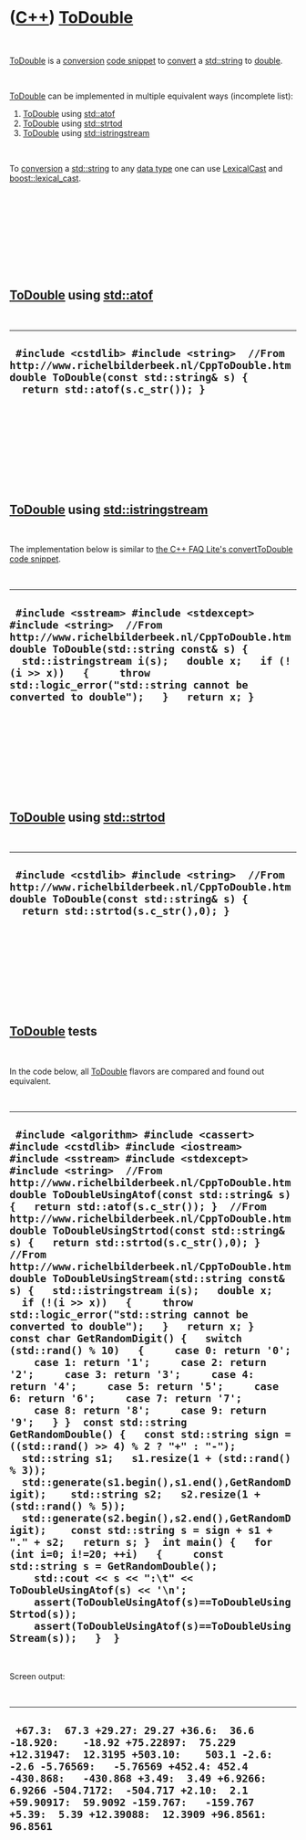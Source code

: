 
 

 

 

 

 

([C++](Cpp.md)) [ToDouble](CppToDouble.md)
============================================

 

[ToDouble](CppToDouble.md) is a [conversion](CppConvert.md) [code
snippet](CppCodeSnippets.md) to [convert](CppConvert.md) a
[std::string](CppString.md) to [double](CppDouble.md).

 

[ToDouble](CppToDouble.md) can be implemented in multiple equivalent
ways (incomplete list):

1.  [ToDouble](CppToDouble.md) using [std::atof](CppAtof.md)
2.  [ToDouble](CppToDouble.md) using [std::strtod](CppStrtod.md)
3.  [ToDouble](CppToDouble.md) using
    [std::istringstream](CppIstringstream.md)

 

To [conversion](CppConvert.md) a [std::string](CppString.md) to any
[data type](CppDataType.md) one can use
[LexicalCast](CppLexicalCast.md) and
[boost::lexical\_cast](CppLexical_cast.md).

 

 

 

 

 

[ToDouble](CppToDouble.md) using [std::atof](CppAtof.md)
----------------------------------------------------------

 

  -------------------------------------------------------------------------------------------------------------------------------------------------------------------------
  ` #include <cstdlib> #include <string>  //From http://www.richelbilderbeek.nl/CppToDouble.htm double ToDouble(const std::string& s) {   return std::atof(s.c_str()); }`
  -------------------------------------------------------------------------------------------------------------------------------------------------------------------------

 

 

 

 

 

[ToDouble](CppToDouble.md) using [std::istringstream](CppIstringstream.md)
----------------------------------------------------------------------------

 

The implementation below is similar to [the C++ FAQ Lite's
convertToDouble code
snippet](http://www.parashift.com/c++-faq-lite/misc-technical-issues.html#faq-39.2).

 

  --------------------------------------------------------------------------------------------------------------------------------------------------------------------------------------------------------------------------------------------------------------------------------------------------------------------
  ` #include <sstream> #include <stdexcept> #include <string>  //From http://www.richelbilderbeek.nl/CppToDouble.htm double ToDouble(std::string const& s) {   std::istringstream i(s);   double x;   if (!(i >> x))   {     throw std::logic_error("std::string cannot be converted to double");   }   return x; }`
  --------------------------------------------------------------------------------------------------------------------------------------------------------------------------------------------------------------------------------------------------------------------------------------------------------------------

 

 

 

 

 

[ToDouble](CppToDouble.md) using [std::strtod](CppStrtod.md)
--------------------------------------------------------------

 

  -----------------------------------------------------------------------------------------------------------------------------------------------------------------------------
  ` #include <cstdlib> #include <string>  //From http://www.richelbilderbeek.nl/CppToDouble.htm double ToDouble(const std::string& s) {   return std::strtod(s.c_str(),0); }`
  -----------------------------------------------------------------------------------------------------------------------------------------------------------------------------

 

 

 

 

 

[ToDouble](CppToDouble.md) tests
---------------------------------

 

In the code below, all [ToDouble](CppToDouble.md) flavors are compared
and found out equivalent.

 

  -----------------------------------------------------------------------------------------------------------------------------------------------------------------------------------------------------------------------------------------------------------------------------------------------------------------------------------------------------------------------------------------------------------------------------------------------------------------------------------------------------------------------------------------------------------------------------------------------------------------------------------------------------------------------------------------------------------------------------------------------------------------------------------------------------------------------------------------------------------------------------------------------------------------------------------------------------------------------------------------------------------------------------------------------------------------------------------------------------------------------------------------------------------------------------------------------------------------------------------------------------------------------------------------------------------------------------------------------------------------------------------------------------------------------------------------------------------------------------------------------------------------------------------------------------------------------------------------------------------------------------------------------------------------------------------------------------------
  ` #include <algorithm> #include <cassert> #include <cstdlib> #include <iostream> #include <sstream> #include <stdexcept> #include <string>  //From http://www.richelbilderbeek.nl/CppToDouble.htm double ToDoubleUsingAtof(const std::string& s) {   return std::atof(s.c_str()); }  //From http://www.richelbilderbeek.nl/CppToDouble.htm double ToDoubleUsingStrtod(const std::string& s) {   return std::strtod(s.c_str(),0); }  //From http://www.richelbilderbeek.nl/CppToDouble.htm double ToDoubleUsingStream(std::string const& s) {   std::istringstream i(s);   double x;   if (!(i >> x))   {     throw std::logic_error("std::string cannot be converted to double");   }   return x; }  const char GetRandomDigit() {   switch (std::rand() % 10)   {     case 0: return '0';     case 1: return '1';     case 2: return '2';     case 3: return '3';     case 4: return '4';     case 5: return '5';     case 6: return '6';     case 7: return '7';     case 8: return '8';     case 9: return '9';   } }  const std::string GetRandomDouble() {   const std::string sign = ((std::rand() >> 4) % 2 ? "+" : "-");    std::string s1;   s1.resize(1 + (std::rand() % 3));   std::generate(s1.begin(),s1.end(),GetRandomDigit);    std::string s2;   s2.resize(1 + (std::rand() % 5));   std::generate(s2.begin(),s2.end(),GetRandomDigit);    const std::string s = sign + s1 + "." + s2;   return s; }  int main() {   for (int i=0; i!=20; ++i)   {     const std::string s = GetRandomDouble();     std::cout << s << ":\t" << ToDoubleUsingAtof(s) << '\n';     assert(ToDoubleUsingAtof(s)==ToDoubleUsingStrtod(s));     assert(ToDoubleUsingAtof(s)==ToDoubleUsingStream(s));   }  }`
  -----------------------------------------------------------------------------------------------------------------------------------------------------------------------------------------------------------------------------------------------------------------------------------------------------------------------------------------------------------------------------------------------------------------------------------------------------------------------------------------------------------------------------------------------------------------------------------------------------------------------------------------------------------------------------------------------------------------------------------------------------------------------------------------------------------------------------------------------------------------------------------------------------------------------------------------------------------------------------------------------------------------------------------------------------------------------------------------------------------------------------------------------------------------------------------------------------------------------------------------------------------------------------------------------------------------------------------------------------------------------------------------------------------------------------------------------------------------------------------------------------------------------------------------------------------------------------------------------------------------------------------------------------------------------------------------------------------

 

Screen output:

 

  ------------------------------------------------------------------------------------------------------------------------------------------------------------------------------------------------------------------------------------------------------------------------------------------------------------------------------------------------------------
  ` +67.3:  67.3 +29.27: 29.27 +36.6:  36.6 -18.920:    -18.92 +75.22897:  75.229 +12.31947:  12.3195 +503.10:    503.1 -2.6:   -2.6 -5.76569:   -5.76569 +452.4: 452.4 -430.868:   -430.868 +3.49:  3.49 +6.9266:    6.9266 -504.7172:  -504.717 +2.10:  2.1 +59.90917:  59.9092 -159.767:   -159.767 +5.39:  5.39 +12.39088:  12.3909 +96.8561:   96.8561`
  ------------------------------------------------------------------------------------------------------------------------------------------------------------------------------------------------------------------------------------------------------------------------------------------------------------------------------------------------------------

 

 

 

 

 

 


